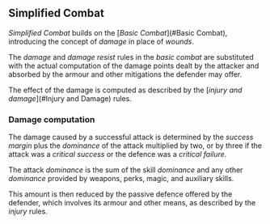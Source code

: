 ## Simplified Combat

_Simplified Combat_ builds on the [_Basic Combat_](#Basic Combat), introducing
the concept of _damage_ in place of _wounds_.

The _damage_ and _damage resist_ rules in the _basic combat_ are substituted
with the actual computation of the damage points dealt by the attacker and
absorbed by the armour and other mitigations the defender may offer.

The effect of the damage is computed as described by the
[_injury and damage_](#Injury and Damage) rules.

### Damage computation

The damage caused by a successful attack is determined by the _success margin_
plus the _dominance_ of the attack multiplied by two, or by three if the
attack was a _critical success_ or the defence was a _critical failure_.

The attack _dominance_ is the sum of the skill _dominance_ and any other
_dominance_ provided by weapons, perks, magic, and auxiliary skills.

This amount is then reduced by the passive defence offered by the defender,
which involves its armour and other means, as described by the _injury_ rules.
